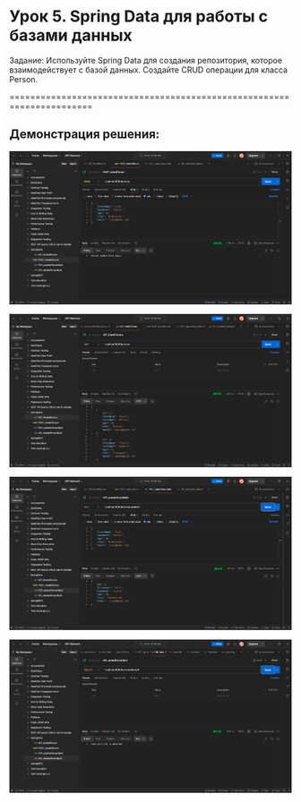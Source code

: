 # Урок 5. Spring Data для работы с базами данных

Задание: 
Используйте Spring Data для создания репозитория, которое взаимодействует с базой данных. 
Создайте CRUD операции для класса Person.

======================================================================

## Демонстрация решения:

![](image/create.jpg)

![](image/read.jpg)

![](image/update.jpg)

![](image/delete.jpg)